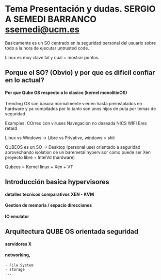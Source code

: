 # Tema Presentación y dudas.  SERGIO A SEMEDI BARRANCO <ssemedi@ucm.es>

Basicamente es un SO centrado en la seguridad personal del usuario sobre todo a la hora de ejecutar untrusted code.

Linux es muy clave tal y cual + mostrar puntos.

## Porque el SO? (Obvio) y por que es dificil confiar en lo actual?
#### Por que Qube OS respecto a lo clasico (kernel monoliticOS)

Trending OS son basura normalmente vienen hasta preinstalados en hardware y ya compilados por lo tanto son unos hijos de puta por temas de seguridad.

Examples: 
           COrreo con viruses
           Navegacion no deseada
           NICS WIFI
           Eres retard

Linux vs Windows -> Libre vs Privativo, windows = shit

QUBEOS es un SO -> Desktop (personal use) orientado a seguridad aprovechando isolation de un baremetal hypervisor como puede ser Xen proyecto libre + IntelVd (hardware)


Qubeos = Kernel linux + Xen + VT







## Introducción basica hypervisores 
####  detalles tecnicos comparativos XEN - KVM
#### Gestion de memoria / espacio direcciones
#### IO emulator

## Arquitectura QUBE OS orientada seguridad
#### servidores X
#### networking, 
    - File System
    - storage
    ...

